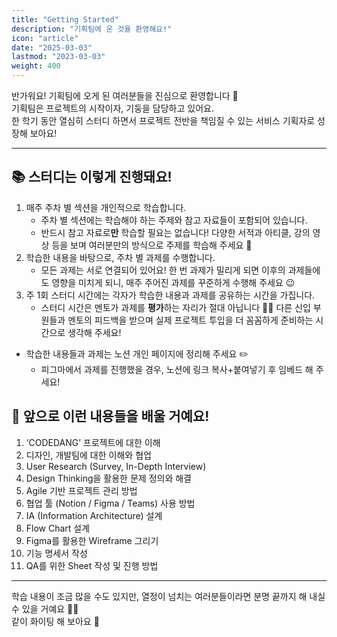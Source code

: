 ```yaml
---
title: "Getting Started"
description: "기획팀에 온 것을 환영해요!"
icon: "article"
date: "2025-03-03"
lastmod: "2023-03-03"
weight: 400
---
```


반가워요! 기획팀에 오게 된 여러분들을 진심으로 환영합니다 👋   
기획팀은 프로젝트의 시작이자, 기둥을 담당하고 있어요.   
한 학기 동안 열심히 스터디 하면서 프로젝트 전반을 책임질 수 있는 서비스 기획자로 성장해 보아요! 

---

## 📚 스터디는 이렇게 진행돼요!

1. 매주 주차 별 섹션을 개인적으로 학습합니다.
    - 주차 별 섹션에는 학습해야 하는 주제와 참고 자료들이 포함되어 있습니다.
    - 반드시 참고 자료로**만** 학습할 필요는 없습니다! 다양한 서적과 아티클, 강의 영상 등을 보며 여러분만의 방식으로 주제를 학습해 주세요 🥰
2. 학습한 내용을 바탕으로, 주차 별 과제를 수행합니다.
    - 모든 과제는 서로 연결되어 있어요! 한 번 과제가 밀리게 되면 이후의 과제들에도 영향을 미치게 되니, 매주 주어진 과제를 꾸준하게 수행해 주세요 😉
3. 주 1회 스터디 시간에는 각자가 학습한 내용과 과제를 공유하는 시간을 가집니다.
    - 스터디 시간은 멘토가 과제를 **평가**하는 자리가 절대 아닙니다 🙅‍♀️ 다른 신입 부원들과 멘토의 피드백을 받으며 실제 프로젝트 투입을 더 꼼꼼하게 준비하는 시간으로 생각해 주세요!
  
- 학습한 내용들과 과제는 노션 개인 페이지에 정리해 주세요 ✏️
    - 피그마에서 과제를 진행했을 경우, 노션에 링크 복사+붙여넣기 후 임베드 해 주세요!

## 📅 앞으로 이런 내용들을 배울 거예요!

1. ‘CODEDANG’ 프로젝트에 대한 이해
2. 디자인, 개발팀에 대한 이해와 협업
3. User Research (Survey, In-Depth Interview)
4. Design Thinking을 활용한 문제 정의와 해결
5. Agile 기반 프로젝트 관리 방법
6. 협업 툴 (Notion / Figma / Teams) 사용 방법
7. IA (Information Architecture) 설계
8. Flow Chart 설계
9. Figma를 활용한 Wireframe 그리기
10. 기능 명세서 작성
11. QA를 위한 Sheet 작성 및 진행 방법

---                            

학습 내용이 조금 많을 수도 있지만, 열정이 넘치는 여러분들이라면 분명 끝까지 해 내실 수 있을 거예요 🏃‍♂️   
같이 화이팅 해 보아요 🙌
